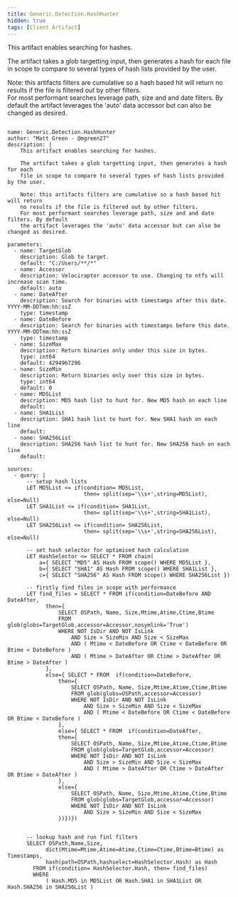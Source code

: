 ```yaml
---
title: Generic.Detection.HashHunter
hidden: true
tags: [Client Artifact]
---
```


This artifact enables searching for hashes.

The artifact takes a glob targetting input, then generates a hash for each 
file in scope to compare to several types of hash lists provided by the user.

Note: this artifacts filters are cumulative so a hash based hit will return 
no results if the file is filtered out by other filters.  
For most performant searches leverage path, size and and date filters. By default 
the artifact leverages the 'auto' data accessor but can also be changed as desired.  


<pre><code class="language-yaml">
name: Generic.Detection.HashHunter
author: "Matt Green - @mgreen27"
description: |
    This artifact enables searching for hashes.
    
    The artifact takes a glob targetting input, then generates a hash for each 
    file in scope to compare to several types of hash lists provided by the user.
    
    Note: this artifacts filters are cumulative so a hash based hit will return 
    no results if the file is filtered out by other filters.  
    For most performant searches leverage path, size and and date filters. By default 
    the artifact leverages the 'auto' data accessor but can also be changed as desired.  

parameters:
  - name: TargetGlob
    description: Glob to target.
    default: "C:/Users/**/*"
  - name: Accessor
    description: Velociraptor accessor to use. Changing to ntfs will increase scan time.
    default: auto
  - name: DateAfter
    description: Search for binaries with timestamps after this date. YYYY-MM-DDTmm:hh:ssZ
    type: timestamp
  - name: DateBefore
    description: Search for binaries with timestamps before this date. YYYY-MM-DDTmm:hh:ssZ
    type: timestamp
  - name: SizeMax
    description: Return binaries only under this size in bytes.
    type: int64
    default: 4294967296
  - name: SizeMin
    description: Return binaries only over this size in bytes.
    type: int64
    default: 0
  - name: MD5List
    description: MD5 hash list to hunt for. New MD5 hash on each line
    default:
  - name: SHA1List
    description: SHA1 hash list to hunt for. New SHA1 hash on each line
    default:
  - name: SHA256List
    description: SHA256 hash list to hunt for. New SHA256 hash on each line
    default:

sources:
  - query: |
      -- setup hash lists
      LET MD5List &lt;= if(condition= MD5List,
                        then= split(sep='\\s+',string=MD5List), else=Null)
      LET SHA1List &lt;= if(condition= SHA1List,
                        then= split(sep='\\s+',string=SHA1List), else=Null)
      LET SHA256List &lt;= if(condition= SHA256List,
                        then= split(sep='\\s+',string=SHA256List), else=Null)
      
      -- set hash selector for optimised hash calculation
      LET HashSelector &lt;= SELECT * FROM chain(
          a={ SELECT "MD5" AS Hash FROM scope() WHERE MD5List },
          b={ SELECT "SHA1" AS Hash FROM scope() WHERE SHA1List },
          c={ SELECT "SHA256" AS Hash FROM scope() WHERE SHA256List })
      
      -- firstly find files in scope with performance
      LET find_files = SELECT * FROM if(condition=DateBefore AND DateAfter,
            then={
                SELECT OSPath, Name, Size,Mtime,Atime,Ctime,Btime
                FROM glob(globs=TargetGlob,accessor=Accessor,nosymlink='True')
                WHERE NOT IsDir AND NOT IsLink
                    AND Size &gt; SizeMin AND Size &lt; SizeMax
                    AND ( Mtime &lt; DateBefore OR Ctime &lt; DateBefore OR Btime &lt; DateBefore )
                    AND ( Mtime &gt; DateAfter OR Ctime &gt; DateAfter OR Btime &gt; DateAfter )
            }, 
            else={ SELECT * FROM  if(condition=DateBefore,
                then={
                    SELECT OSPath, Name, Size,Mtime,Atime,Ctime,Btime
                    FROM glob(globs=OSPath,accessor=Accessor)
                    WHERE NOT IsDir AND NOT IsLink
                        AND Size &gt; SizeMin AND Size &lt; SizeMax
                        AND ( Mtime &lt; DateBefore OR Ctime &lt; DateBefore OR Btime &lt; DateBefore )
                },
                else={ SELECT * FROM  if(condition=DateAfter,
                then={
                    SELECT OSPath, Name, Size,Mtime,Atime,Ctime,Btime
                    FROM glob(globs=TargetGlob,accessor=Accessor)
                    WHERE NOT IsDir AND NOT IsLink
                        AND Size &gt; SizeMin AND Size &lt; SizeMax
                        AND ( Mtime &gt; DateAfter OR Ctime &gt; DateAfter OR Btime &gt; DateAfter )
                },
                else={
                    SELECT OSPath, Name, Size,Mtime,Atime,Ctime,Btime
                    FROM glob(globs=TargetGlob,accessor=Accessor)
                    WHERE NOT IsDir AND NOT IsLink
                        AND Size &gt; SizeMin AND Size &lt; SizeMax
                })})})
      
      
      -- lookup hash and run finl filters
      SELECT OSPath,Name,Size,
            dict(Mtime=Mtime,Atime=Atime,Ctime=Ctime,Btime=Btime) as Timestamps,
            hash(path=OSPath,hashselect=HashSelector.Hash) as Hash
        FROM if(condition= HashSelector.Hash, then= find_files)
        WHERE 
            ( Hash.MD5 in MD5List OR Hash.SHA1 in SHA1List OR Hash.SHA256 in SHA256List )
</code></pre>

